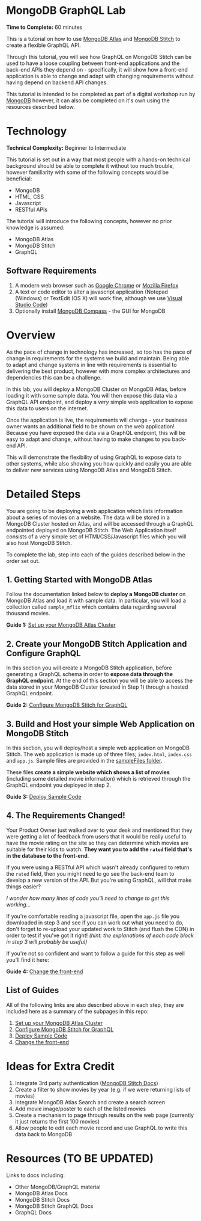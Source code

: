 # MongoDB GraphQL Lab
**Time to Complete:** 60 minutes

This is a tutorial on how to use [MongoDB Atlas](https://cloud.mongodb.com) and [MongoDB Stitch](https://www.mongodb.com/cloud/stitch) to create a flexible GraphQL API. 

Through this tutorial, you will see how GraphQL on MongoDB Stitch can be used to have a loose coupling between front-end applications and the back-end APIs they depend on - specifically, it will show how a front-end application is able to change and adapt with changing requirements without having depend on backend API changes. 

This tutorial is intended to be completed as part of a digital workshop run by [MongoDB](https://www.mongodb.com) however, it can also be completed on it's own using the resources described below.

# Technology
**Technical Complexity:** Beginner to Intermediate

This tutorial is set out in a way that most people with a hands-on technical background should be able to complete it without too much trouble, however familiarity with some of the following concepts would be beneficial:

* MongoDB
* HTML, CSS
* Javascript
* RESTful APIs

The tutorial will introduce the following concepts, however no prior knowledge is assumed:
* MongoDB Atlas
* MongoDB Stitch
* GraphQL

## Software Requirements
1. A modern web browser such as [Google Chrome](https://chrome.google.com) or [Mozilla Firefox](https://www.mozilla.org/en-GB/firefox/)
2. A text or code editor to alter a javascript application (Notepad (Windows) or TextEdit (OS X) will work fine, although we use [Visual Studio Code](https://code.visualstudio.com/download))
3. Optionally install [MongoDB Compass](https://www.mongodb.com/products/compass) - the GUI for MongoDB


# Overview
As the pace of change in technology has increased, so too has the pace of change in requirements for the systems we build and maintain. Being able to adapt and change systems in line with requirements is essential to delivering the best product, however with more complex architectures and dependencies this can be a challenge.

In this lab, you will deploy a MongoDB Cluster on MongoDB Atlas, before loading it with some sample data. You will then expose this data via a GraphQL API endpoint, and deploy a *very* simple web application to expose this data to users on the internet.

Once the application is live, the requirements will change - your business owner wants an additional field to be shown on the web application! Because you have exposed the data via a GraphQL endpoint, this will be easy to adapt and change, without having to make changes to you back-end API. 

This will demonstrate the flexibility of using GraphQL to expose data to other systems, while also showing you how quickly and easily you are able to deliver new services using MongoDB Atlas and MongoDB Stitch.

# Detailed Steps
You are going to be deploying a web application which lists information about a series of movies on a website. The data will be stored in a MongoDB Cluster hosted on Atlas, and will be accessed through a GraphQL endpointed deployed on MongoDB Stitch. The Web Application itself consists of a very simple set of HTMl/CSS/Javascript files which you will also host MongoDB Stitch. 

To complete the lab, step into each of the guides described below in the order set out. 

## 1. Getting Started with MongoDB Atlas
Follow the documentation linked below to **deploy a MongoDB cluster** on MongoDB Atlas and load it with sample data. In particular, you will load a collection called `sample_mflix` which contains data regarding several thousand movies. 

**Guide 1:** [Set up your MongoDB Atlas Cluster](docs/01-mongodb-atlas.md)

## 2. Create your MongoDB Stitch Application and Configure GraphQL
In this section you will create a MongoDB Stitch application, before generating a GraphQL schema in order to **expose data through the GraphQL endpoint**. At the end of this section you will be able to access the data stored in your MongoDB Cluster (created in Step 1) through a hosted GraphQL endpoint.

**Guide 2:** [Configure MongoDB Stitch for GraphQL](docs/02-mongodb-stitch-graphql.md)

## 3. Build and Host your simple Web Application on MongoDB Stitch
In this section, you will deploy/host a simple web application on MongoDB Stitch. The web application is made up of three files; `index.html`, `index.css` and `app.js`. Sample files are provided in the [sampleFiles folder](./sampleFiles). 

These files **create a simple website which shows a list of movies** (including some detailed movie information) which is retrieved through the GraphQL endpoint you deployed in step 2. 

**Guide 3:** [Deploy Sample Code](docs/03-deploy-sample.md)

## 4. The Requirements Changed!
Your Product Owner just walked over to your desk and mentioned that they were getting a lot of feedback from users that it would be really useful to have the movie rating on the site so they can determine which movies are suitable for their kids to watch. **They want you to add the `rated` field that's in the database to the front-end**. 

If you were using a RESTful API which wasn't already configured to return the `rated` field, then you might need to go see the back-end team to develop a new version of the API. But you're using GraphQL, will that make things easier?

*I wonder how many lines of code you'll need to change to get this working...*

If you're comfortable reading a javascript file, open the `app.js` file you downloaded in step 3 and see if you can work out what you need to do, don't forget to re-upload your updated work to Stitch (and flush the CDN) in order to test if you've got it right! *(hint: the explanations of each code block in step 3 will probably be useful)*

If you're not so confident and want to follow a guide for this step as well you'll find it here: 

**Guide 4:** [Change the front-end](docs/04-changing-requirements.md)

## List of Guides
All of the following links are also described above in each step, they are included here as a summary of the subpages in this repo:

1. [Set up your MongoDB Atlas Cluster](docs/01-mongodb-atlas.md)
2. [Configure MongoDB Stitch for GraphQL](docs/02-mongodb-stitch-graphql.md)
3. [Deploy Sample Code](docs/03-deploy-sample.md)
4. [Change the front-end](docs/04-changing-requirements.md)

# Ideas for Extra Credit
1. Integrate 3rd party authentication ([MongoDB Stitch Docs](https://docs.mongodb.com/stitch/authentication/providers/))
2. Create a filter to show movies by year (e.g. if we were returning lists of movies)
3. Integrate MongoDB Atlas Search and create a search screen
4. Add movie image/poster to each of the listed movies
5. Create a mechanism to page through results on the web page (currently it just returns the first 100 movies)
6. Allow people to edit each movie record and use GraphQL to write this data back to MongoDB

# Resources (TO BE UPDATED)
Links to docs including:
* Other MongoDB/GraphQL material
* MongoDB Atlas Docs
* MongoDB Stitch Docs
* MongoDB Stitch GraphQL Docs
* GraphQL Docs